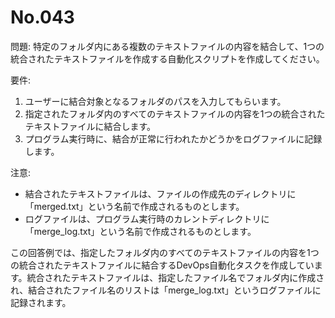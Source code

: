 # No.043

問題: 特定のフォルダ内にある複数のテキストファイルの内容を結合して、1つの統合されたテキストファイルを作成する自動化スクリプトを作成してください。

要件:

1. ユーザーに結合対象となるフォルダのパスを入力してもらいます。
1. 指定されたフォルダ内のすべてのテキストファイルの内容を1つの統合されたテキストファイルに結合します。
1. プログラム実行時に、結合が正常に行われたかどうかをログファイルに記録します。

注意:

- 結合されたテキストファイルは、ファイルの作成先のディレクトリに「merged.txt」という名前で作成されるものとします。
- ログファイルは、プログラム実行時のカレントディレクトリに「merge_log.txt」という名前で作成されるものとします。

この回答例では、指定したフォルダ内のすべてのテキストファイルの内容を1つの統合されたテキストファイルに結合するDevOps自動化タスクを作成しています。統合されたテキストファイルは、指定したファイル名でフォルダ内に作成され、結合されたファイル名のリストは「merge_log.txt」というログファイルに記録されます。

